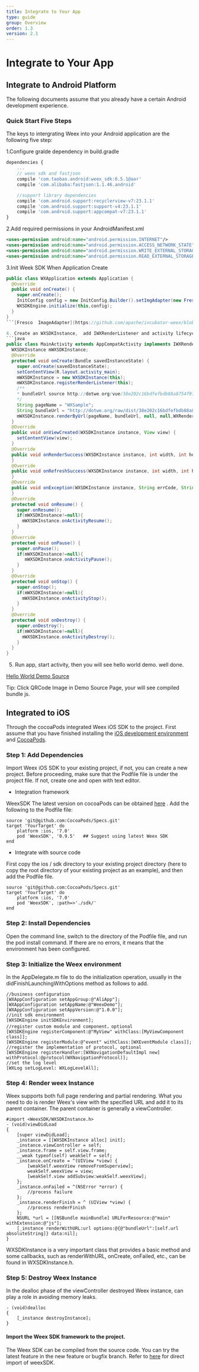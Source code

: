 ```yaml
---
title: Integrate to Your App
type: guide
group: Overview
order: 1.3
version: 2.1
---
```


# Integrate to Your App

## Integrate to Android Platform
The following documents assume that you already have a certain Android development experience.


### Quick Start Five Steps

The keys to intergrating Weex into your Android application are the following five step:

1.Configure gralde dependency in build.gradle
```javascript
dependencies {
    ...
    // weex sdk and fastjson
    compile 'com.taobao.android:weex_sdk:0.5.1@aar'   
    compile 'com.alibaba:fastjson:1.1.46.android'

    //support library dependencies
    compile 'com.android.support:recyclerview-v7:23.1.1'
    compile 'com.android.support:support-v4:23.1.1'
    compile 'com.android.support:appcompat-v7:23.1.1'
}
```
2.Add required permissions in your AndroidManifest.xml

```xml
<uses-permission android:name="android.permission.INTERNET"/>
<uses-permission android:name="android.permission.ACCESS_NETWORK_STATE"/>
<uses-permission android:name="android.permission.WRITE_EXTERNAL_STORAGE"/>
<uses-permission android:name="android.permission.READ_EXTERNAL_STORAGE"/>
```
3.Init Week SDK When Application Create
```java
public class WXApplication extends Application {
  @Override
  public void onCreate() {
    super.onCreate();
    InitConfig config = new InitConfig.Builder().setImgAdapter(new FrescoImageAdapter()).build();
    WXSDKEngine.initialize(this,config);
  }
}
```[Fresco  ImageAdapter](https://github.com/apache/incubator-weex/blob/master/android/commons/src/main/java/com/alibaba/weex/commons/adapter/FrescoImageAdapter.java) [Picasso ImageAdapter](https://github.com/apache/incubator-weex/blob/master/android/commons/src/main/java/com/alibaba/weex/commons/adapter/ImageAdapter.java)  

4. Create an WXSDKInstance,  add IWXRenderListener and activity lifecycle on it. load weex bundle url. when  page load success; target view will be send for you on  onViewCreated callback, set target view to activity contentView.
```java
public class MainActivity extends AppCompatActivity implements IWXRenderListener {
  WXSDKInstance mWXSDKInstance;
  @Override
  protected void onCreate(Bundle savedInstanceState) {
    super.onCreate(savedInstanceState);
    setContentView(R.layout.activity_main);
    mWXSDKInstance = new WXSDKInstance(this);
    mWXSDKInstance.registerRenderListener(this);
    /**
    * bundleUrl source http://dotwe.org/vue/38e202c16bdfefbdb88a8754f975454c
    */
    String pageName = "WXSample";
    String bundleUrl = "http://dotwe.org/raw/dist/38e202c16bdfefbdb88a8754f975454c.bundle.wx";
    mWXSDKInstance.renderByUrl(pageName, bundleUrl, null, null,WXRenderStrategy.APPEND_ASYNC);
  }
  @Override
  public void onViewCreated(WXSDKInstance instance, View view) {
    setContentView(view);
  }
  @Override
  public void onRenderSuccess(WXSDKInstance instance, int width, int height) {
  }
  @Override
  public void onRefreshSuccess(WXSDKInstance instance, int width, int height) {
  }
  @Override
  public void onException(WXSDKInstance instance, String errCode, String msg) {
  }
  @Override
  protected void onResume() {
    super.onResume();
    if(mWXSDKInstance!=null){
      mWXSDKInstance.onActivityResume();
    }
  }
  @Override
  protected void onPause() {
    super.onPause();
    if(mWXSDKInstance!=null){
       mWXSDKInstance.onActivityPause();
    }
  }
  @Override
  protected void onStop() {
    super.onStop();
    if(mWXSDKInstance!=null){
      mWXSDKInstance.onActivityStop();
    }
  }
  @Override
  protected void onDestroy() {
    super.onDestroy();
    if(mWXSDKInstance!=null){
      mWXSDKInstance.onActivityDestroy();
    }
  }
}
```
5. Run app, start activity, then you will see hello world demo. well done.

[Hello World Demo Source](http://dotwe.org/vue/38e202c16bdfefbdb88a8754f975454c)

Tip: Click QRCode Image in Demo Source Page, your will see compiled bundle js.


## Integrated to iOS

Through the cocoaPods integrated Weex iOS SDK to the project.
First assume that you have finished installing the [iOS development environment](https://developer.apple.com/library/ios/documentation/IDEs/Conceptual/AppStoreDistributionTutorial/Setup/Setup.html) and [CocoaPods](https://guides.cocoapods.org/using/getting-started.html).

### Step 1: Add Dependencies
Import Weex iOS SDK to your existing project, if not, you can create a new project.
Before proceeding, make sure that the Podfile file is under the project file. If not, create one and open with  text editor.

+ Integration framework

WeexSDK The latest version on cocoaPods can be obtained [here](https://cocoapods.org/pods/WeexSDK) .
Add the following to the Podfile file:

```object-c
source 'git@github.com:CocoaPods/Specs.git'
target 'YourTarget' do
    platform :ios, '7.0'
    pod 'WeexSDK', '0.9.5'   ## Suggest using latest Weex SDK
end
```

+ Integrate with source code

First copy the ios / sdk directory to your existing project directory (here to copy the root directory of your existing project as an example), and then add the Podfile file.

```object-c
source 'git@github.com:CocoaPods/Specs.git'
target 'YourTarget' do
    platform :ios, '7.0'
    pod 'WeexSDK', :path=>'./sdk/'
end
```

### Step 2: Install Dependencies

Open the command line, switch to the directory of the Podfile file, and run the pod install command. If there are no errors, it means that the environment has been configured.

### Step 3: Initialize the Weex environment
In the AppDelegate.m file to do the initialization operation, usually in the didFinishLaunchingWithOptions method as follows to add.

```object-c
//business configuration
[WXAppConfiguration setAppGroup:@"AliApp"];
[WXAppConfiguration setAppName:@"WeexDemo"];
[WXAppConfiguration setAppVersion:@"1.0.0"];
//init sdk environment
[WXSDKEngine initSDKEnvironment];
//register custom module and component，optional
[WXSDKEngine registerComponent:@"MyView" withClass:[MyViewComponent class]];
[WXSDKEngine registerModule:@"event" withClass:[WXEventModule class]];
//register the implementation of protocol, optional
[WXSDKEngine registerHandler:[WXNavigationDefaultImpl new] withProtocol:@protocol(WXNavigationProtocol)];
//set the log level
[WXLog setLogLevel: WXLogLevelAll];
```

### Step 4: Render weex Instance

Weex supports both full page rendering and partial rendering. What you need to do is render Weex's view with the specified URL and add it to its parent container. The parent container is generally a viewController.

```object-c
#import <WeexSDK/WXSDKInstance.h>
- (void)viewDidLoad
{
    [super viewDidLoad];
    _instance = [[WXSDKInstance alloc] init];
    _instance.viewController = self;
    _instance.frame = self.view.frame;
    __weak typeof(self) weakSelf = self;
    _instance.onCreate = ^(UIView *view) {
        [weakSelf.weexView removeFromSuperview];
        weakSelf.weexView = view;
        [weakSelf.view addSubview:weakSelf.weexView];
    };
    _instance.onFailed = ^(NSError *error) {
        //process failure
    };
    _instance.renderFinish = ^ (UIView *view) {
        //process renderFinish
    };
    NSURL *url = [[NSBundle mainBundle] URLForResource:@"main" withExtension:@"js"];
    [_instance renderWithURL:url options:@{@"bundleUrl":[self.url absoluteString]} data:nil];
}
```

WXSDKInstance is a very important class that provides a basic method and some callbacks, such as renderWithURL, onCreate, onFailed, etc., can be found in WXSDKInstance.h.

### Step 5: Destroy Weex Instance
In the dealloc phase of the viewController destroyed Weex instance, can play a role in avoiding memory leaks.

```object-c
- (void)dealloc
{
    [_instance destroyInstance];
}
```

#### Import the Weex SDK framework to the project.
The Weex SDK can be compiled from the source code. You can try the latest feature in the new feature or bugfix branch.
Refer to [here](https://open.taobao.com/doc2/detail?spm=a219a.7629140.0.0.tFddsV&&docType=1&articleId=104829) for direct import of weexSDK.
